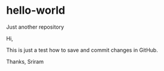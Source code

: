 # hello-world
Just another repository

Hi,

This is just a test how to save and commit changes in GitHub.

Thanks,
Sriram
